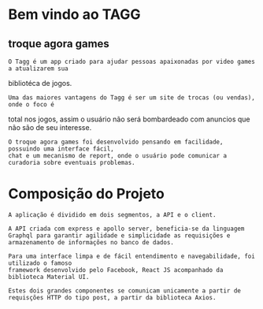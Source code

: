 # Bem vindo ao TAGG
## troque agora games

    O Tagg é um app criado para ajudar pessoas apaixonadas por video games a atualizarem sua
bibliotéca de jogos.

    Uma das maiores vantagens do Tagg é ser um site de trocas (ou vendas), onde o foco é
total nos jogos, assim o usuário não será bombardeado com anuncios que não são de seu
interesse.

    O troque agora games foi desenvolvido pensando em facilidade, possuindo uma interface fácil,
    chat e um mecanismo de report, onde o usuário pode comunicar a curadoria sobre eventuais problemas.

# Composição do Projeto

    A aplicação é dividido em dois segmentos, a API e o client.

    A API criada com express e apollo server, beneficia-se da linguagem Graphql para garantir agilidade e simplicidade as requisições e armazenamento de informações no banco de dados.

    Para uma interface limpa e de fácil entendimento e navegabilidade, foi utilizado o famoso
    framework desenvolvido pelo Facebook, React JS acompanhado da biblioteca Material UI.

    Estes dois grandes componentes se comunicam unicamente a partir de requisções HTTP do tipo post, a partir da biblioteca Axios.  



